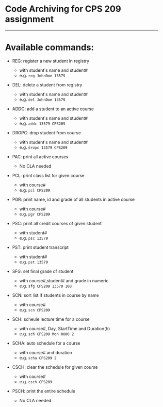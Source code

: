 # Code Archiving for CPS 209 assignment

----
# Available commands:
- REG: register a new student in registry
    * with student's name and student#
    * e.g. `reg JohnDoe 13579`

- DEL: delete a student from registry
    * with student's name and student#
    * e.g. `del JohnDoe 13579`

- ADDC: add a student to an active course
    * with student's name and student#
    * e.g. `addc 13579 CPS209`

- DROPC: drop student from course
    * with student's name and student#
    * e.g. `dropc 13579 CPS209`

- PAC: print all active courses
    * No CLA needed

- PCL: print class list for given course
    * with course#
    * e.g. `pcl CPS209`

- PGR: print name, id and grade of all students in active course
    * with course#
    * e.g. `pgr CPS209`

- PSC: print all credit courses of given student
    * with student#
    * e.g. `psc 13579`

- PST: print student transcript
    * with student#
    * e.g. `pst 13579`

- SFG: set final grade of student
    * with course#,student# and grade in numeric
    * e.g. `sfg CPS209 13579 100`

- SCN: sort list if students in course by name
    * with course#
    * e.g. `scn CPS209`

- SCH: scheule lecture time for a course
    * with course#, Day, StartTime and Duration(h)
    * e.g. `sch CPS209 Mon 0800 2`

- SCHA: auto schedule for a course
    * with course# and duration
    * e.g. `scha CPS209 2`

- CSCH: clear the schedule for given course
    * with course#
    * e.g. `csch CPS209`

- PSCH: print the entire schedule
    * No CLA needed